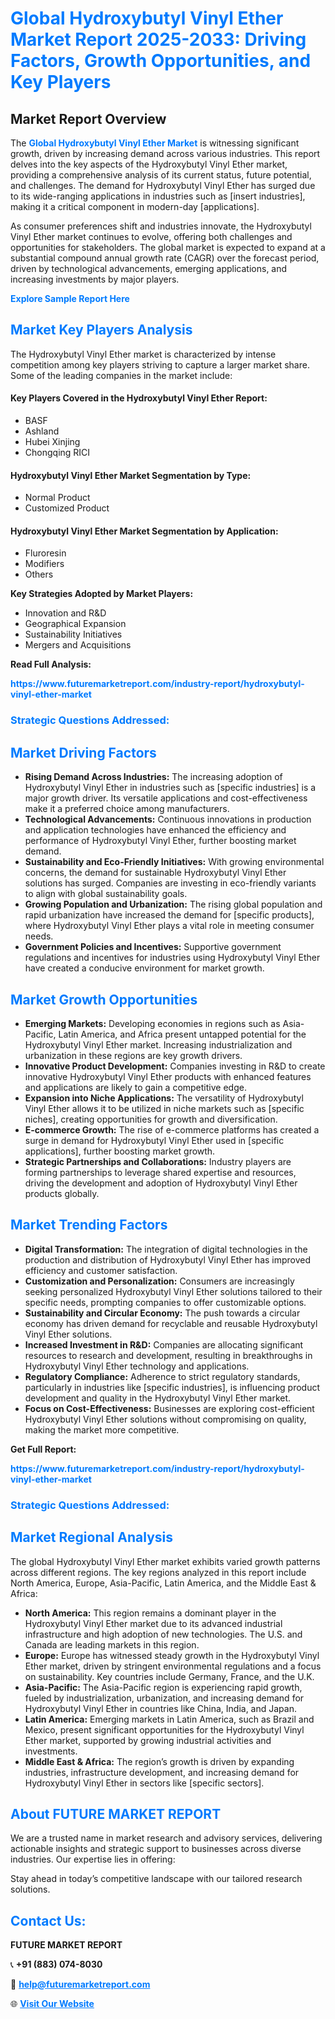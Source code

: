 <h1 style="color: #007BFF;">Global Hydroxybutyl Vinyl Ether Market Report 2025-2033: Driving Factors, Growth Opportunities, and Key Players</h1>

<section id="overview">
<h2>Market Report Overview</h2>
<p>The <a href="https://www.futuremarketreport.com/industry-report/hydroxybutyl-vinyl-ether-market" style="color: #007BFF; text-decoration: none;"><strong>Global Hydroxybutyl Vinyl Ether Market</strong></a> is witnessing significant growth, driven by increasing demand across various industries. This report delves into the key aspects of the Hydroxybutyl Vinyl Ether market, providing a comprehensive analysis of its current status, future potential, and challenges. The demand for Hydroxybutyl Vinyl Ether has surged due to its wide-ranging applications in industries such as [insert industries], making it a critical component in modern-day [applications].</p>
<p>As consumer preferences shift and industries innovate, the Hydroxybutyl Vinyl Ether market continues to evolve, offering both challenges and opportunities for stakeholders. The global market is expected to expand at a substantial compound annual growth rate (CAGR) over the forecast period, driven by technological advancements, emerging applications, and increasing investments by major players.</p>
</section>

<section id="overview">
<p><a href="https://www.futuremarketreport.com/request-sample/reportId=30177" style="color: #007BFF; text-decoration: none;"><strong>Explore Sample Report Here</strong></a></p>
</section>

<section id="key-players">
<h2 style="color: #007BFF;">Market Key Players Analysis</h2>
<p>The Hydroxybutyl Vinyl Ether market is characterized by intense competition among key players striving to capture a larger market share. Some of the leading companies in the market include:</p>
<h4>Key Players Covered in the Hydroxybutyl Vinyl Ether Report:</h4>
<ul><li>BASF</li><li>Ashland</li><li>Hubei Xinjing</li><li>Chongqing RICI</li></ul>
<h4>Hydroxybutyl Vinyl Ether Market Segmentation by Type:</h4>
<ul><li>Normal Product</li><li>Customized Product</li></ul>

<h4>Hydroxybutyl Vinyl Ether Market Segmentation by Application:</h4>
<ul><li>Fluroresin</li><li>Modifiers</li><li>Others</li></ul>
<p><strong>Key Strategies Adopted by Market Players:</strong></p>
<ul>
<li>Innovation and R&D</li>
<li>Geographical Expansion</li>
<li>Sustainability Initiatives</li>
<li>Mergers and Acquisitions</li>
</ul>
</section>

<section>
<p><strong>Read Full Analysis: </strong></p><a href="https://www.futuremarketreport.com/industry-report/hydroxybutyl-vinyl-ether-market" style="color: #007BFF; text-decoration: none;"><strong>https://www.futuremarketreport.com/industry-report/hydroxybutyl-vinyl-ether-market</strong></a>
<h3 style="color: #007BFF;">Strategic Questions Addressed:</h3>
</section>

<section id="driving-factors">
<h2 style="color: #007BFF;">Market Driving Factors</h2>
<ul>
<li><strong>Rising Demand Across Industries:</strong> The increasing adoption of Hydroxybutyl Vinyl Ether in industries such as [specific industries] is a major growth driver. Its versatile applications and cost-effectiveness make it a preferred choice among manufacturers.</li>
<li><strong>Technological Advancements:</strong> Continuous innovations in production and application technologies have enhanced the efficiency and performance of Hydroxybutyl Vinyl Ether, further boosting market demand.</li>
<li><strong>Sustainability and Eco-Friendly Initiatives:</strong> With growing environmental concerns, the demand for sustainable Hydroxybutyl Vinyl Ether solutions has surged. Companies are investing in eco-friendly variants to align with global sustainability goals.</li>
<li><strong>Growing Population and Urbanization:</strong> The rising global population and rapid urbanization have increased the demand for [specific products], where Hydroxybutyl Vinyl Ether plays a vital role in meeting consumer needs.</li>
<li><strong>Government Policies and Incentives:</strong> Supportive government regulations and incentives for industries using Hydroxybutyl Vinyl Ether have created a conducive environment for market growth.</li>
</ul>
</section>

<section id="growth-opportunities">
<h2 style="color: #007BFF;">Market Growth Opportunities</h2>
<ul>
<li><strong>Emerging Markets:</strong> Developing economies in regions such as Asia-Pacific, Latin America, and Africa present untapped potential for the Hydroxybutyl Vinyl Ether market. Increasing industrialization and urbanization in these regions are key growth drivers.</li>
<li><strong>Innovative Product Development:</strong> Companies investing in R&D to create innovative Hydroxybutyl Vinyl Ether products with enhanced features and applications are likely to gain a competitive edge.</li>
<li><strong>Expansion into Niche Applications:</strong> The versatility of Hydroxybutyl Vinyl Ether allows it to be utilized in niche markets such as [specific niches], creating opportunities for growth and diversification.</li>
<li><strong>E-commerce Growth:</strong> The rise of e-commerce platforms has created a surge in demand for Hydroxybutyl Vinyl Ether used in [specific applications], further boosting market growth.</li>
<li><strong>Strategic Partnerships and Collaborations:</strong> Industry players are forming partnerships to leverage shared expertise and resources, driving the development and adoption of Hydroxybutyl Vinyl Ether products globally.</li>
</ul>
</section>

<section id="trending-factors">
<h2 style="color: #007BFF;">Market Trending Factors</h2>
<ul>
<li><strong>Digital Transformation:</strong> The integration of digital technologies in the production and distribution of Hydroxybutyl Vinyl Ether has improved efficiency and customer satisfaction.</li>
<li><strong>Customization and Personalization:</strong> Consumers are increasingly seeking personalized Hydroxybutyl Vinyl Ether solutions tailored to their specific needs, prompting companies to offer customizable options.</li>
<li><strong>Sustainability and Circular Economy:</strong> The push towards a circular economy has driven demand for recyclable and reusable Hydroxybutyl Vinyl Ether solutions.</li>
<li><strong>Increased Investment in R&D:</strong> Companies are allocating significant resources to research and development, resulting in breakthroughs in Hydroxybutyl Vinyl Ether technology and applications.</li>
<li><strong>Regulatory Compliance:</strong> Adherence to strict regulatory standards, particularly in industries like [specific industries], is influencing product development and quality in the Hydroxybutyl Vinyl Ether market.</li>
<li><strong>Focus on Cost-Effectiveness:</strong> Businesses are exploring cost-efficient Hydroxybutyl Vinyl Ether solutions without compromising on quality, making the market more competitive.</li>
</ul>
</section>

<section>
<p><strong>Get Full Report: </strong></p><a href="https://www.futuremarketreport.com/industry-report/hydroxybutyl-vinyl-ether-market" style="color: #007BFF; text-decoration: none;"><strong>https://www.futuremarketreport.com/industry-report/hydroxybutyl-vinyl-ether-market</strong></a>
<h3 style="color: #007BFF;">Strategic Questions Addressed:</h3>
</section>


<section id="regional-analysis">
<h2 style="color: #007BFF;">Market Regional Analysis</h2>
<p>The global Hydroxybutyl Vinyl Ether market exhibits varied growth patterns across different regions. The key regions analyzed in this report include North America, Europe, Asia-Pacific, Latin America, and the Middle East & Africa:</p>
<ul>
<li><strong>North America:</strong> This region remains a dominant player in the Hydroxybutyl Vinyl Ether market due to its advanced industrial infrastructure and high adoption of new technologies. The U.S. and Canada are leading markets in this region.</li>
<li><strong>Europe:</strong> Europe has witnessed steady growth in the Hydroxybutyl Vinyl Ether market, driven by stringent environmental regulations and a focus on sustainability. Key countries include Germany, France, and the U.K.</li>
<li><strong>Asia-Pacific:</strong> The Asia-Pacific region is experiencing rapid growth, fueled by industrialization, urbanization, and increasing demand for Hydroxybutyl Vinyl Ether in countries like China, India, and Japan.</li>
<li><strong>Latin America:</strong> Emerging markets in Latin America, such as Brazil and Mexico, present significant opportunities for the Hydroxybutyl Vinyl Ether market, supported by growing industrial activities and investments.</li>
<li><strong>Middle East & Africa:</strong> The region’s growth is driven by expanding industries, infrastructure development, and increasing demand for Hydroxybutyl Vinyl Ether in sectors like [specific sectors].</li>
</ul>
</section>

<footer>
<h2 style="color: #007BFF;">About FUTURE MARKET REPORT</h2>
<p>We are a trusted name in market research and advisory services, delivering actionable insights and strategic support to businesses across diverse industries. Our expertise lies in offering:</p>

<p>Stay ahead in today’s competitive landscape with our tailored research solutions.</p>

<h2 style="color: #007BFF;">Contact Us:</h2>
<p><strong>FUTURE MARKET REPORT</strong></p>
<p>📞 <strong>+91 (883) 074-8030</strong></p>
<p>📧 <strong><a href="mailto:help@futuremarketreport.com" style="color: #007BFF;">help@futuremarketreport.com</a></strong></p>
<p>🌐 <strong><a href="https://www.futuremarketreport.com/" style="color: #007BFF;">Visit Our Website</a></strong></p>
</footer>